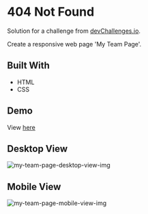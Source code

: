 <h1>404 Not Found</h1>
<p>Solution for a challenge from  <a href="https://devchallenges.io/">devChallenges.io</a>.</p>
<p>Create a responsive web page 'My Team Page'.</p>

<h2>Built With</h2>
<ul>
   <li>HTML</li>
   <li>CSS</li>
</ul>

<h2>Demo</h2>
View <a href="https://{your-demo-link.your-domain}">here</a>

<h2>Desktop View</h2>
<img src="https://user-images.githubusercontent.com/68268595/191912776-a612392c-58f7-4d22-9a86-a5511e4ae692.png" alt="my-team-page-desktop-view-img">

<h2>Mobile View</h2>
<img src="https://user-images.githubusercontent.com/68268595/191912809-5a1db8a4-4b77-4f87-86ef-05a559d9827a.png" alt="my-team-page-mobile-view-img">
